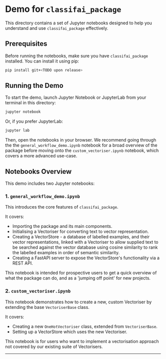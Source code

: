 # Demo for `classifai_package`

This directory contains a set of Jupyter notebooks designed to help you understand and use `classifai_package` effectively.

## Prerequisites

Before running the notebooks, make sure you have `classifai_package` installed. You can install it using pip:

```bash
pip install git+<TODO upon release>
```

## Running the Demo

To start the demo, launch Jupyter Notebook or JupyterLab from your terminal in this directory:

```bash
jupyter notebook
```

Or, if you prefer JupyterLab:

```bash
jupyter lab
```

Then, open the notebooks in your browser. 
We recommend going through the the `general_workflow_demo.ipynb` notebook for a broad overview of the package before moving onto the `custom_vectoriser.ipynb` notebook, which covers a more advanced use-case.

## Notebooks Overview

This demo includes two Jupyter notebooks:

### 1. `general_workflow_demo.ipynb`

This introduces the core features of `classifai_package`.

It covers:
*   Importing the package and its main components.
*   Initialising a Vectoriser for converting text to vector representation.
*   Creating a VectorStore - a database of labelled examples, and their vector representations, linked with a Vectoriser to allow supplied text to be searched against the vector database using cosine similarity to rank the labelled examples in order of semantic similarity.
*   Creating a FastAPI server to expose the VectorStore's functionality via a REST API.

This notebook is intended for prospective users to get a quick overview of what the package can do, and as a 'jumping off point' for new projects.

### 2. `custom_vectoriser.ipynb`

This notebook demonstrates how to create a new, custom Vectoriser by extending the base `VectoriserBase` class.

It covers:
*   Creating a new `OneHotVectoriser` class, extended from `VectoriserBase`.
*   Setting up a VectorStore which uses the new Vectoriser.

This notebook is for users who want to implement a vectorisation approach not covered by our existing suite of Vectorisers.

---
